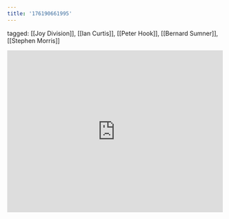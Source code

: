 ```yaml
---
title: '176190661995'
---
```

tagged: [[Joy Division]], [[Ian Curtis]], [[Peter Hook]], [[Bernard Sumner]], [[Stephen Morris]]
<iframe allow="accelerometer; autoplay; clipboard-write; encrypted-media; gyroscope; picture-in-picture" allowfullscreen="" frameborder="0" height="375" id="youtube_iframe" src="https://www.youtube.com/embed/cX7hghHyqZA?feature=oembed&amp;enablejsapi=1&amp;origin=https://safe.txmblr.com&amp;wmode=opaque" width="500"></iframe>